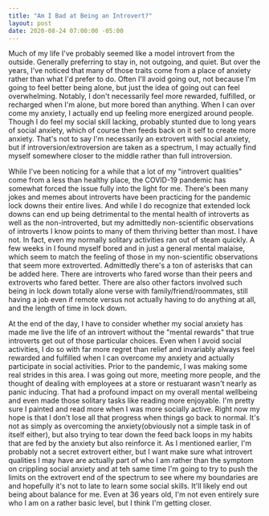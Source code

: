 ```yaml
---
title: "Am I Bad at Being an Introvert?"
layout: post
date: 2020-08-24 07:00:00 -05:00
---
```


Much of my life I've probably seemed like a model introvert from the outside. Generally preferring to stay in, not outgoing, and quiet. But over the years, I've noticed that many of those traits come from a place of anxiety rather than what I'd prefer to do. Often I'll avoid going out, not because I'm going to feel better being alone, but just the idea of going out can feel overwhelming. Notably, I don't necessarily feel more rewarded, fulfilled, or recharged when I'm alone, but more bored than anything. When I can over come my anxiety, I actually end up feeling more energized around people. Though I do feel my social skill lacking, probably stunted due to long years of social anxiety, which of course then feeds back on it self to create more anxiety. That's not to say I'm necessarily an extrovert with social anxiety, but if introversion/extroversion are taken as a spectrum, I may actually find myself somewhere closer to the middle rather than full introversion.

While I've been noticing for a while that a lot of my "introvert qualities" come from a less than healthy place, the COVID-19 pandemic has somewhat forced the issue fully into the light for me. There's been many jokes and memes about introverts have been practicing for the pandemic lock downs their entire lives. And while I do recognize that extended lock downs can end up being detrimental to the mental health of introverts as well as the non-introverted, but my admittedly non-scientific observations of introverts I know points to many of them thriving better than most. I have not. In fact, even my normally solitary activities ran out of steam quickly. A few weeks in I found myself bored and in just a general mental malaise, which seem to match the feeling of those in my non-scientific observations that seem more extroverted. Admittedly there's a ton of asterisks that can be added here. There are introverts who fared worse than their peers and extroverts who fared better. There are also other factors involved such being in lock down totally alone verse with family/friend/roommates, still having a job even if remote versus not actually having to do anything at all, and the length of time in lock down. 

At the end of the day, I have to consider whether my social anxiety has made me live the life of an introvert without the "mental rewards" that true introverts get out of those particular choices. Even when I avoid social activities, I do so with far more regret than relief and invariably always feel rewarded and fulfilled when I can overcome my anxiety and actually participate in social activities. Prior to the pandemic, I was making some real strides in this area. I was going out more, meeting more people, and the thought of dealing with employees at a store or restuarant wasn't nearly as panic inducing. That had a profound impact on my overall mental wellbeing and even made those solitary tasks like reading more enjoyable. I'm pretty sure I painted and read more when I was more socially active. Right now my hope is that I don't lose all that progress when things go back to normal. It's not as simply as overcoming the anxiety(obviously not a simple task in of itself either), but also trying to tear down the feed back loops in my habits that are fed by the anxiety but also reinforce it. As I mentioned earlier, I'm probably not a secret extrovert either, but I want make sure what introvert qualities I may have are actually part of who I am rather than the symptom on crippling social anxiety and at teh same time I'm going to try to push the limits on the extrovert end of the spectrum to see where my boundaries are and hopefully it's not to late to learn some social skills. It'll likely end out being about balance for me. Even at 36 years old, I'm not even entirely sure who I am on a rather basic level, but I think I'm getting closer.